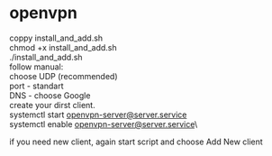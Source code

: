 # openvpn

 coppy install_and_add.sh\
 chmod +x install_and_add.sh\
 ./install_and_add.sh\
 follow manual:\
    choose UDP (recommended)\
    port - standart\
    DNS - choose Google\
    create your dirst client.\
 systemctl start openvpn-server@server.service\
 systemctl enable openvpn-server@server.service\


if you need new client, again start script and choose Add New client
